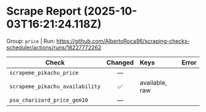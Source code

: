 # Scrape Report (2025-10-03T16:21:24.118Z)

Group: `price`  |  Run: https://github.com/AlbertoRoca96/scraping-checks-scheduler/actions/runs/18227772262

| Check | Changed | Keys | Error |
|---|:---:|:--|:--|
| `scrapeme_pikachu_price` | — |  |  |
| `scrapeme_pikachu_availability` | ✅ | available, raw |  |
| `psa_charizard_price_gem10` | — |  |  |
